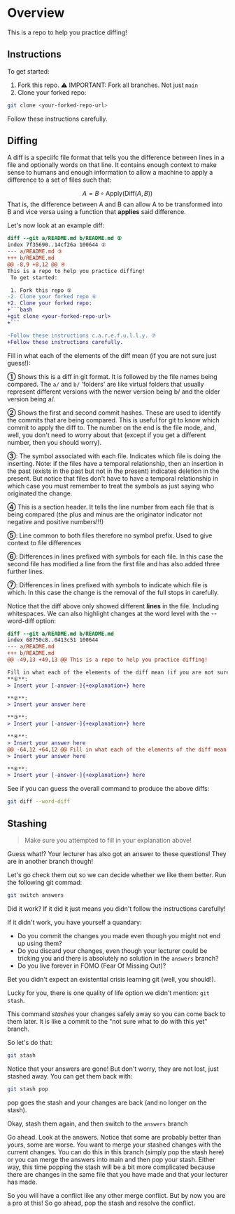 # Overview

This is a repo to help you practice diffing!

## Instructions

To get started:

1. Fork this repo.
⚠️ IMPORTANT: Fork all branches. Not just `main`
2. Clone your forked repo:

```bash
git clone <your-forked-repo-url>
```

Follow these instructions carefully.

## Diffing

A diff is a speciifc file format that tells you the difference between lines in a file and optionally words on that line. It contains enough context to make sense to humans and enough information to allow a machine to apply a difference to a set of files such that:

$$
A = B \circ \text{Apply}(\text{Diff}(A, B))
$$
That is, the difference between A and B can allow A to be transformed into B and vice versa using a function that **applies** said difference.

Let's now look at an example diff:

```diff
diff --git a/README.md b/README.md ①
index 7f35690..14cf26a 100644 ②
--- a/README.md ③
+++ b/README.md
@@ -8,9 +8,12 @@ ④
This is a repo to help you practice diffing!
 To get started:

 1. Fork this repo ⑤
-2. Clone your forked repo ⑥
+2. Clone your forked repo:
+```bash
+git clone <your-forked-repo-url>
+```

-Follow these instructions c.a.r.e.f.u.l.l.y. ⑦
+Follow these instructions carefully.
```

Fill in what each of the elements of the diff mean (if you are not sure just guess!):

**①** 
Shows this is a diff in git format. It is followed by the file names being compared. The `a/` and `b/` 'folders' are like virtual folders that usually represent different versions with the newer version being b/ and the older version being a/.

**②**
Shows the first and second commit hashes. These are used to identify the commits that are being compared. This is useful for git to know which commit to apply the diff to. The number on the end is the file mode, and, well, you don't need to worry about that (except if you get a different number, then you should worry).

**③**:
The symbol associated with each file. Indicates which file is doing the inserting. Note: if the files have a temporal relationship, then an insertion in the past (exists in the past but not in the present) indicates deletion in the present. But notice that files don't have to have a temporal relationship in which case you must remember to treat the symbols as just saying who originated the change.

**④**
This is a section header. It tells the line number from each file that is being compared (the plus and minus are the originator indicator not negative and positive numbers!!!)

**⑤**:
Line common to both files therefore no symbol prefix. Used to give context to file differences

**⑥**:
Differences in lines prefixed with symbols for each file.  In this case the second file has modified a line from the first file and has also added three further lines.

**⑦**:
Differences in lines prefixed with symbols to indicate which file is which.  In this case the change is the removal of the full stops in carefully.

Notice that the diff above only showed different **lines** in the file. Including whitespaces. We can also highlight changes at the word level with the --word-diff option:

```diff
diff --git a/README.md b/README.md
index 68750c8..0413c51 100644
--- a/README.md
+++ b/README.md
@@ -49,13 +49,13 @@ This is a repo to help you practice diffing!

Fill in what each of the elements of the diff mean (if you are not sure just guess!):
**①**:
> Insert your [-answer-]{+explanation+} here

**②**:
> Insert your answer here

**③**:
> Insert your [-answer-]{+explanation+} here

**④**:
> Insert your answer here
@@ -64,12 +64,12 @@ Fill in what each of the elements of the diff mean (if you are not sure just gue
> Insert your answer here

**⑥**:
> Insert your [-answer-]{+explanation+} here
```

See if you can guess the overall command to produce the above diffs:

```bash
git diff --word-diff
```

## Stashing
>
> Make sure you attempted to fill in your explanation above!

Guess what!? Your lecturer has also got an answer to these questions! They are in another branch though!

Let's go check them out so we can decide whether we like them better. Run the following git commad:

```bash
git switch answers
```

Did it work? If it did it just means you didn't follow the instructions carefully!

If it didn't work, you have yourself a quandary:

- Do you commit the changes you made even though you might not end up using them?
- Do you discard your changes, even though your lecturer could be tricking you and there is absolutely no solution in the `answers` branch?
- Do you live forever in FOMO (Fear Of Missing Out)?

Bet you didn't expect an existential crisis learning git (well, you should!).

Lucky for you, there is one quality of life option we didn't mention: `git stash`.

This command *stashes* your changes safely away so you can come back to them later. It is like a commit to the "not sure what to do with this yet" branch.

So let's do that:

```bash
git stash
```

Notice that your answers are gone! But don't worry, they are not lost, just stashed away. You can get them back with:

```bash
git stash pop
```

pop goes the stash and your changes are back (and no longer on the stash).

Okay, stash them again, and then switch to the `answers` branch

Go ahead. Look at the answers. Notice that some are probably better than yours, some are worse. You want to merge your stashed changes with the current changes. You can do this in this branch (simply pop the stash here) or you can merge the answers into main and then pop your stash. Either way, this time popping the stash will be a bit more complicated because there are changes in the same file that you have made and that your lecturer has made.

So you will have a conflict like any other merge conflict. But by now you are a pro at this! So go ahead, pop the stash and resolve the conflict.
